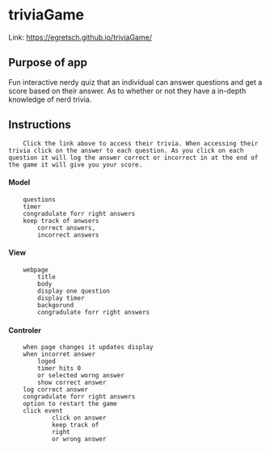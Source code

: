 # triviaGame
Link: https://egretsch.github.io/triviaGame/


## Purpose of app

Fun interactive nerdy quiz that an individual can answer questions and get a score based on their answer. As to whether or not they have a in-depth knowledge of nerd trivia.

## Instructions

        Click the link above to access their trivia. When accessing their trivia click on the answer to each question. As you click on each question it will log the answer correct or incorrect in at the end of the game it will give you your score.

#### Model
        questions
        timer 
        congradulate forr right answers
        keep track of anwsers
            correct answers, 
            incorrect answers
        
            
#### View
        webpage 
            title
            body
            display one question
            display timer
            backgorund
            congradulate forr right answers
        


#### Controler
        when page changes it updates display
        when incorret answer 
            loged
            timer hits 0 
            or selected worng answer
            show correct answer
        log correct answer
        congradulate forr right answers
        option to restart the game
        click event
                click on answer 
                keep track of 
                right 
                or wrong answer
    

        
